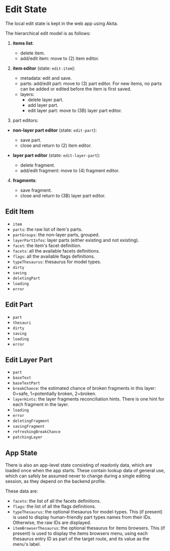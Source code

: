 # Edit State

The local edit state is kept in the web app using Akita.

The hierarchical edit model is as follows:

1. **items list**:

   - delete item.
   - add/edit item: move to (2) item editor.

2. **item editor** (state: `edit-item`):

   - metadata: edit and save.
   - parts: add/edit part: move to (3) part editor. For new items, no parts can be added or edited before the item is first saved.
   - layers:
     - delete layer part.
     - add layer part.
     - edit layer part: move to (3B) layer part editor.

3. part editors:

- **non-layer part editor** (state: `edit-part`):
  - save part.
  - close and return to (2) item editor.

- **layer part editor** (state: `edit-layer-part`):
  - delete fragment.
  - add/edit fragment: move to (4) fragment editor.

4. **fragments**:

   - save fragment.
   - close and return to (3B) layer part editor.

## Edit Item

- `item`
- `parts`: the raw list of item's parts.
- `partGroups`: the non-layer parts, grouped.
- `layerPartInfos`: layer parts (either existing and not existing).
- `facet`: the item's facet definition.
- `facets`: all the available facets definitions.
- `flags`: all the available flags definitions.
- `typeThesaurus`: thesaurus for model types.
- `dirty`
- `saving`
- `deletingPart`
- `loading`
- `error`

## Edit Part

- `part`
- `thesauri`
- `dirty`
- `saving`
- `loading`
- `error`

## Edit Layer Part

- `part`
- `baseText`
- `baseTextPart`
- `breakChance`: the estimated chance of broken fragments in this layer: 0=safe, 1=potentially broken, 2=broken.
- `layerHints`: the layer fragments reconciliation hints. There is one hint for each fragment in the layer.
- `loading`
- `error`
- `deletingFragment`
- `savingFragment`
- `refreshingBreakChance`
- `patchingLayer`

## App State

There is also an app-level state consisting of readonly data, which are loaded once when the app starts. These contain lookup data of general use, which can safely be assumed never to change during a single editing session, as they depend on the backend profile.

These data are:

- `facets`: the list of all the facets definitions.
- `flags`: the list of all the flags definitions.
- `typeThesaurus`: the optional thesaurus for model-types. This (if present) is used to display human-friendly part types names from their IDs. Otherwise, the raw IDs are displayed.
- `itemBrowserThesaurus`: the optional thesaurus for items browsers. This (if present) is used to display the items browsers menu, using each thesaurus entry ID as part of the target route, and its value as the menu's label.
